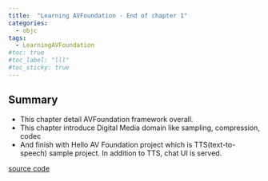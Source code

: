 ```yaml
---
title:  "Learning AVFoundation - End of chapter 1"
categories: 
  - objc
tags:
  - LearningAVFoundation
#toc: true
#toc_label: "lll"
#toc_sticky: true
---
```

## Summary
- This chapter detail AVFoundation framework overall.
- This chapter introduce Digital Media domain like sampling, compression, codec
- And finish with Hello AV Foundation project which is TTS(text-to-speech) sample project. In addition to TTS, chat UI is served.

[source code](https://github.com/HaeSeongPark/LearningAVFoundation/tree/master/Chapter1/HelloAVF_Starter)
